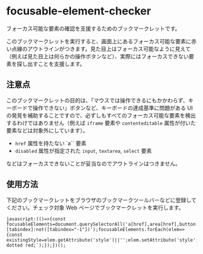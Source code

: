 # focusable-element-checker

フォーカス可能な要素の確認を支援するためのブックマークレットです。

このブックマークレットを実行すると、画面上にあるフォーカス可能な要素に赤い点線のアウトラインがつきます。見た目上はフォーカス可能なように見えて（例えば見た目上は何らかの操作ボタンなど）、実際にはフォーカスできない要素を探し出すことを支援します。

## 注意点

このブックマークレットの目的は、「マウスでは操作できるにもかかわらず、キーボードで操作できない」ボタンなど、キーボードの達成基準に問題がある UI の発見を補助することですので、必ずしもすべてのフォーカス可能な要素を検出するわけではありません（例えば `iframe` 要素や `contenteditable` 属性が付いた要素などは対象外にしています）。

- `href` 属性を持たない `a`` 要素
- `disabled` 属性が指定された `input`, `textarea`, `select` 要素

などはフォーカスできないことが妥当なのでアウトラインはつきません。

## 使用方法

下記のブックマークレットをブラウザのブックマークツールバーなどに登録してください。チェック対象 Web ページでブックマークレットを実行します。

```
javascript:(()=>{const focusableElements=document.querySelectorAll('a[href],area[href],button:not([disabled]),input:not([disabled]):not([type="hidden"]),textarea:not([disabled]),select:not([disabled]),[tabindex]:not([tabindex="-1"])');focusableElements.forEach(elem=>{const existingStyle=elem.getAttribute('style')||'';elem.setAttribute('style',`${existingStyle};outline:1px dotted red;`);});})();
```